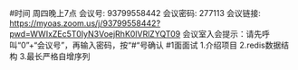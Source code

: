 #时间
周四晚上7点
会议号: 93799558442 会议密码: 277113 会议链接: https://myoas.zoom.us/j/93799558442?pwd=WWIxZEc5T0IyN3VoejRhK0lVRlZYQT09 会议室入会提示：请先呼叫“0”+“会议号”，再输入密码，按“#“号确认
#1面面试
1.介绍项目
2.redis数据结构
3.最长严格自增序列
